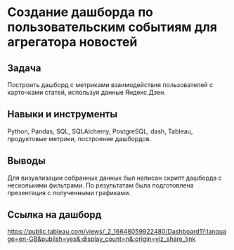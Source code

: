 # Создание дашборда по пользовательским событиям для агрегатора новостей

## Задача

Построить дашборд с метриками взаимодействия пользователей с карточками статей, используя данные Яндекс.Дзен.

## Навыки и инструменты

Python, Pandas, SQL, SQLAlchemy, PostgreSQL, dash, Tableau, продуктовые метрики, построение дашбордов.

## Выводы

Для визуализации собранных данных был написан скрипт
дашборда с несколькими фильтрами. По
результатам была подготовлена презентация с полученными графиками.

## Ссылка на дашборд

https://public.tableau.com/views/_2_16648059922480/Dashboard1?:language=en-GB&publish=yes&:display_count=n&:origin=viz_share_link
